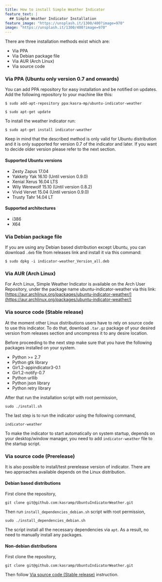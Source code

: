 ```yaml
---
title: How to install Simple Weather Indicator
feature_text: |
  ## Simple Weather Indicator Installation
feature_image: "https://unsplash.it/1300/400?image=970"
image: "https://unsplash.it/1300/400?image=970"
---
```

There are three installation methods exist which are:
- Via PPA
- Via Debian package file
- Via AUR (Arch Linux)
- Via source code

### Via PPA (Ubuntu only version 0.7 and onwards)
You can add PPA repository for easy installation and be notified on updates. Add the following repository to your machine like this:

`$ sudo add-apt-repository ppa:kasra-mp/ubuntu-indicator-weather`

`$ sudo apt-get update`

To install the weather indicator run:

`$ sudo apt-get install indicator-weather`

Keep in mind that the described method is only valid for Ubuntu distribution and it is only supported for version 0.7 of the indicator and later. If you want to decide older version please refer to the next section.

#### Supported Ubuntu versions
- Zesty Zapus 17.04
- Yakkety Yak 16.10 (Until version 0.9.0)
- Xenial Xerus 16.04 LTS
- Wily Werewolf 15.10 (Until version 0.8.2)
- Vivid Vervet 15.04 (Until version 0.9.0)
- Trusty Tahr 14.04 LT

#### Supported architectures
- i386
- X64

### Via Debian package file
If you are using any Debian based distribution except Ubuntu, you can download `.deb` file from releases link and install it via this command:

`$ sudo dpkg -i indicator-weather_Version_all.deb`

### Via AUR (Arch Linux)
For Arch Linux, Simple Weather Indicator is available on the Arch User Repository, under the package name ubuntu-indicator-weather via this link:
[https://aur.archlinux.org/packages/ubuntu-indicator-weather/](https://aur.archlinux.org/packages/ubuntu-indicator-weather/)

### Via source code (Stable release)
At the moment other Linux distributions users have to rely on source code to use this indicator. To do that, download `.tar.gz` package of your desired version from releases section and uncompress it to any desire location. 

Before proceeding to the next step make sure that you have the following packages installed on your system.
- Python >= 2.7
- Python gtk library
- Gir1.2-appindicator3-0.1
- Gir1.2-notify-0.7
- Python urllib
- Python json library
- Python retry library

After that run the installation script with root permission,

`sudo ./install.sh`

The last step is to run the indicator using the following command,

`indicator-weather`

To make the indicator to start automatically on system startup, depends on your desktop/window manager, you need to add `indicator-weather` file to the startup script.

### Via source code (Prerelease)
It is also possible to install/test prerelease version of indicator. There are two approaches available depends on the Linux distribution.

#### Debian based distributions
First clone the repository,

`git clone git@github.com:kasramp/UbuntuIndicatorWeather.git`

Then run `install_dependencies_debian.sh` script with root permission,

`sudo ./install_dependencies_debian.sh`

The script install all the necessary dependencies via `apt`. As a result, no need to manually install any packages.

#### Non-debian distributions
First clone the repository,

`git clone git@github.com:kasramp/UbuntuIndicatorWeather.git`

Then follow [Via source code (Stable release)](#via-source-code-stable-release) instruction.
